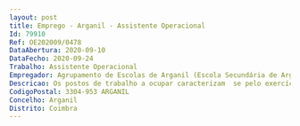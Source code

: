 ```yaml
--- 
layout: post
title: Emprego - Arganil - Assistente Operacional
Id: 79910
Ref: OE202009/0478
DataAbertura: 2020-09-10
DataFecho: 2020-09-24
Trabalho: Assistente Operacional
Empregador: Agrupamento de Escolas de Arganil (Escola Secundária de Arganil - Sede)
Descricao: Os postos de trabalho a ocupar caracterizam  se pelo exercício de funções na categoria de assistente operacional, tal como descrito no Anexoreferido no n.º 2 do artigo 88.º da LTFP, e de acordo com as atividades inerentes às de auxiliar deação educativa, de acordo designadamente com o seguinte perfil de competências
CodigoPostal: 3304-953 ARGANIL
Concelho: Arganil
Distrito: Coimbra
--- 
```


